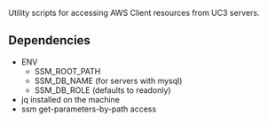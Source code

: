 Utility scripts for accessing AWS Client resources from UC3 servers.

## Dependencies

- ENV
  - SSM_ROOT_PATH
  - SSM_DB_NAME (for servers with mysql)
  - SSM_DB_ROLE (defaults to readonly)
- jq installed on the machine
- ssm get-parameters-by-path access
